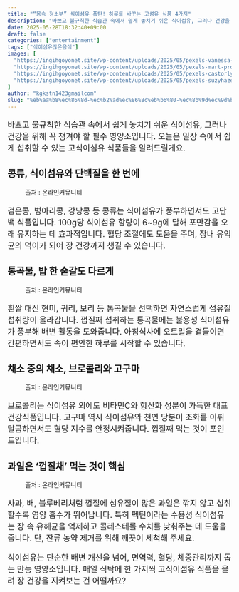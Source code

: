 ```yaml
---
title: "“몸속 청소부” 식이섬유 폭탄! 하루를 바꾸는 고섬유 식품 4가지"
description: "바쁘고 불규칙한 식습관 속에서 쉽게 놓치기 쉬운 식이섬유, 그러나 건강을 위해 꼭 챙겨야 할 필수 영양소입니다. 오늘은 일상 속에서 쉽게 섭취할 수 있는 고식이섬유 식품들을 알려드릴게요."
date: 2025-05-28T18:32:40+09:00
draft: false
categories: ["entertainment"]
tags: ["식이섬유많은음식"]
images: [
  "https://ingihgoyonet.site/wp-content/uploads/2025/05/pexels-vanessa-loring-5966441-683x1024.jpg"
  "https://ingihgoyonet.site/wp-content/uploads/2025/05/pexels-mart-production-8108020-1024x683.jpg"
  "https://ingihgoyonet.site/wp-content/uploads/2025/05/pexels-castorlystock-3722583-1-1024x683.jpg"
  "https://ingihgoyonet.site/wp-content/uploads/2025/05/pexels-suzyhazelwood-1510392-1024x576.jpg"
]
author: "kgkstn1423gmailcom"
slug: "%eb%aa%b8%ec%86%8d-%ec%b2%ad%ec%86%8c%eb%b6%80-%ec%8b%9d%ec%9d%b4%ec%84%ac%ec%9c%a0-%ed%8f%ad%ed%83%84-%ed%95%98%eb%a3%a8%eb%a5%bc-%eb%b0%94%ea%be%b8%eb%8a%94-%ea%b3%a0%ec%84%ac"
---
```


<p style="font-size:18px">바쁘고 불규칙한 식습관 속에서 쉽게 놓치기 쉬운 식이섬유, 그러나 건강을 위해 꼭 챙겨야 할 필수 영양소입니다. 오늘은 일상 속에서 쉽게 섭취할 수 있는 고식이섬유 식품들을 알려드릴게요.</p> <h2 >콩류, 식이섬유와 단백질을 한 번에</h2> <figure ><img src="https://ingihgoyonet.site/wp-content/uploads/2025/05/pexels-vanessa-loring-5966441-683x1024.jpg" alt="" style="aspect-ratio:16/9;object-fit:cover"/><figcaption >출처 : 온라인커뮤니티</figcaption></figure> <p style="font-size:18px">검은콩, 병아리콩, 강낭콩 등 콩류는 식이섬유가 풍부하면서도 고단백 식품입니다. 100g당 식이섬유 함량이 6~9g에 달해 포만감을 오래 유지하는 데 효과적입니다. 혈당 조절에도 도움을 주며, 장내 유익균의 먹이가 되어 장 건강까지 챙길 수 있습니다.</p> <h2 >통곡물, 밥 한 숟갈도 다르게</h2> <figure ><img src="https://ingihgoyonet.site/wp-content/uploads/2025/05/pexels-mart-production-8108020-1024x683.jpg" alt="" style="aspect-ratio:16/9;object-fit:cover"/><figcaption >출처 : 온라인커뮤니티</figcaption></figure> <p style="font-size:18px">흰쌀 대신 현미, 귀리, 보리 등 통곡물을 선택하면 자연스럽게 섬유질 섭취량이 올라갑니다. 껍질째 섭취하는 통곡물에는 불용성 식이섬유가 풍부해 배변 활동을 도와줍니다. 아침식사에 오트밀을 곁들이면 간편하면서도 속이 편안한 하루를 시작할 수 있습니다.</p> <h2 >채소 중의 채소, 브로콜리와 고구마</h2> <figure ><img src="https://ingihgoyonet.site/wp-content/uploads/2025/05/pexels-castorlystock-3722583-1-1024x683.jpg" alt="" style="aspect-ratio:16/9;object-fit:cover"/><figcaption >출처 : 온라인커뮤니티</figcaption></figure> <p style="font-size:18px">브로콜리는 식이섬유 외에도 비타민C와 항산화 성분이 가득한 대표 건강식품입니다. 고구마 역시 식이섬유와 천연 당분이 조화를 이뤄 달콤하면서도 혈당 지수를 안정시켜줍니다. 껍질째 먹는 것이 포인트입니다.</p> <h2 >과일은 ‘껍질채’ 먹는 것이 핵심</h2> <figure ><img src="https://ingihgoyonet.site/wp-content/uploads/2025/05/pexels-suzyhazelwood-1510392-1024x576.jpg" alt="" style="aspect-ratio:16/9;object-fit:cover"/><figcaption >출처 : 온라인커뮤니티</figcaption></figure> <p style="font-size:18px">사과, 배, 블루베리처럼 껍질에 섬유질이 많은 과일은 깎지 않고 섭취할수록 영양 흡수가 뛰어납니다. 특히 펙틴이라는 수용성 식이섬유는 장 속 유해균을 억제하고 콜레스테롤 수치를 낮춰주는 데 도움을 줍니다. 단, 잔류 농약 제거를 위해 깨끗이 세척해 주세요.</p> <p style="font-size:18px">식이섬유는 단순한 배변 개선을 넘어, 면역력, 혈당, 체중관리까지 돕는 만능 영양소입니다. 매일 식탁에 한 가지씩 고식이섬유 식품을 올려 장 건강을 지켜보는 건 어떨까요?</p>